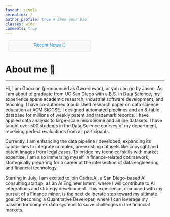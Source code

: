 ```yaml
---
layout: single
permalink: /
author_profile: true # Show your bio
classes: wide
comments: true
---
```

<!-- Add JavaScript function for toggling visibility -->
<script>
  document.addEventListener('DOMContentLoaded', function () {
    const toggleButton = document.querySelector('.toggle-news');
    const newsList = document.getElementById('news-list');

    toggleButton.addEventListener('click', function () {
      if (newsList.style.display === 'none' || newsList.style.display === '') {
        newsList.style.display = 'block'; // Show the list
        toggleButton.textContent = 'Hide'; // Change button text
      } else {
        newsList.style.display = 'none'; // Hide the list
        toggleButton.textContent = 'Recent News 📢'; // Change button text
      }
    });
  });
</script>

<!-- Latest News Section -->
<div class="latest-news-section" 
     style="position: relative; margin: 10px; max-width: 250px; padding: 4px; border: 1px solid #ddd; border-radius: 5px; background: #f9f9f9;">
  <h3 style="margin: 0 0 8px; font-size: 1.2rem; text-align: center;">
    <button class="toggle-news" style="background: none; border: none; cursor: pointer; color: #007acc; font-size: 0.9rem;">Recent News 📢</button>
  </h3>
  <ul id="news-list" style="display: none; list-style-type: none; padding: 8px; margin: 0;">
    <li style="margin-bottom: 8px;">
      <a style="color: black; font-weight: bold; font-size: 0.8rem;">Launching the Website</a>
      <small style="color: #555; font-size: 0.6rem;">Dec 23, 2024</small>
      <p style="margin: 5px 0; color: #333; font-size: 0.6rem;">Launching of my personal website!</p>
    </li>
  </ul>
</div>


<!-- For me, data science is the [sexiest](https://hbr.org/2012/10/data-scientist-the-sexiest-job-of-the-21st-century)
job not only because of its applicability in various subject but also due to process process of navigating through complex
data types and find the right answer. -->

# About me 👋
---
Hi, I am Guoxuan (pronounced as Gwo-shwan), or you can go by Jason. As I am about to graduate from UC San Diego with a B.S. in Data Science, my experience spans academic research, industrial software development, and teaching. I have co-authored a published research paper on data science education at ACM SIGCSE. I designed automated pipelines and an 8-table database for millions of weekly patent and trademark records. I have applied data analysis to large-scale microbiome and airline datasets. I have taught over 500 students in the Data Science courses of my department, receiving perfect evaluations from all participants. 

Currently, I am enhancing the data pipeline I developed, expanding its capabilities to integrate complex, pre-existing datasets like copyright and patent images from legal cases. To bridge my technical skills with market expertise, I am also immersing myself in finance-related coursework, strategically preparing for a career at the intersection of data engineering and financial technology.

Starting in July, I am excited to join Cadre.AI, a San Diego-based AI consulting startup, as an AI Engineer Intern, where I will contribute to AI integrations and strategy development. This experience, combined with my pursuit of a Finance minor, is the next deliberate step toward my ultimate goal of becoming a Quantitative Developer, where I can leverage my passion for complex data systems to solve challenges in the financial markets.

<!-- Hi, I am Guoxuan(徐国轩), or you can call me Jason. I am currently a third-year undergraduate student studying Data Science 
at University of California San Diego (UCSD). While I am exploring specific domain to focus on for long term, my interest
lie in bioinformatic and machine learning. These fields offer a rich combination challenges, transferable skills, and
impactful applications that resonate deeply with me.

Reflecting on my past career, I've worked as tutor for two different data science courses, tutoring 500+ first year students
using Python libraries like Pandas and NumPy for data manipulation and analysis. I was also privileged to be among the first
cohort of students working in [DSTL Lab](https://dstl.ucsd.edu/), supervised by [Samuel Lau](https://lau.ucsd.edu/). In the lab,
I spent part of time contributing to the Pandas Tutor codebase, enhancing its capability to handle large datasets. Additionally,
I conduct a research study to explore effective strategies used by professional data scientists to understand complex data science
notebooks. Most recently, I just finished my first industrial internship at Tong Consulting Inc. Under the mentorship of Tom Dai,
I analyzed an encrpted flight dataset for a client. I propose five most profitable round-trip routes in the U.S. domestric market.

I am currently tutoring DSC 40A taught by [Kyle Shannon](https://www.kmshannon.com/about/). I also worked as a research intern at Scripps Research as a part of [the Wu Lab](https://wulab.io/).
In the lab, I'm working on integrating data resouces into the API system for [mygene.info](https://mygene.info/). Additionaly,
I am gaining industry experience as a data science intern at [LLM-strategy](https://www.llmstrategies.com/), under the mentorship of [Serge De Coster](https://www.linkedin.com/in/serge-de-coster-1370b22/?originalSubdomain=uk). -->